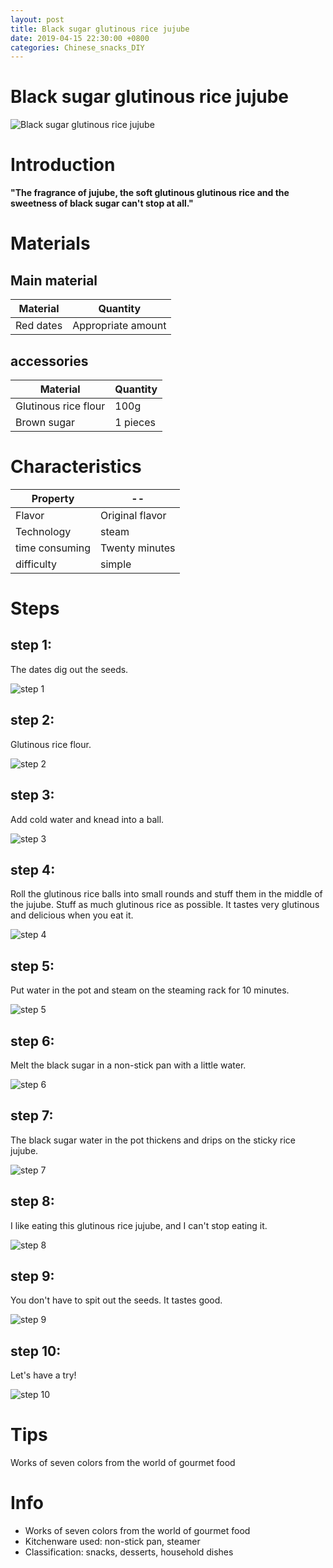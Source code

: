 ```yaml
---
layout: post
title: Black sugar glutinous rice jujube
date: 2019-04-15 22:30:00 +0800
categories: Chinese_snacks_DIY
---
```


# Black sugar glutinous rice jujube

![Black sugar glutinous rice jujube]({{site.baseurl}}/img/448121/448121.jpg)

# Introduction

**"The fragrance of jujube, the soft glutinous glutinous rice and the sweetness of black sugar can't stop at all."**

# Materials


## Main material

Material|Quantity
--|--
Red dates|Appropriate amount

## accessories

Material|Quantity
--|--
Glutinous rice flour|100g
Brown sugar|1 pieces

# Characteristics

Property|--
--|--
Flavor|Original flavor
Technology|steam
time consuming|Twenty minutes
difficulty|simple

# Steps

## step 1:

The dates dig out the seeds.

![step 1]({{site.baseurl}}/img/448121/1.jpg)

## step 2:

Glutinous rice flour.

![step 2]({{site.baseurl}}/img/448121/2.jpg)

## step 3:

Add cold water and knead into a ball.

![step 3]({{site.baseurl}}/img/448121/3.jpg)

## step 4:

Roll the glutinous rice balls into small rounds and stuff them in the middle of the jujube. Stuff as much glutinous rice as possible. It tastes very glutinous and delicious when you eat it.

![step 4]({{site.baseurl}}/img/448121/4.jpg)

## step 5:

Put water in the pot and steam on the steaming rack for 10 minutes.

![step 5]({{site.baseurl}}/img/448121/5.jpg)

## step 6:

Melt the black sugar in a non-stick pan with a little water.

![step 6]({{site.baseurl}}/img/448121/6.jpg)

## step 7:

The black sugar water in the pot thickens and drips on the sticky rice jujube.

![step 7]({{site.baseurl}}/img/448121/7.jpg)

## step 8:

I like eating this glutinous rice jujube, and I can't stop eating it.

![step 8]({{site.baseurl}}/img/448121/8.jpg)

## step 9:

You don't have to spit out the seeds. It tastes good.

![step 9]({{site.baseurl}}/img/448121/9.jpg)

## step 10:

Let's have a try!

![step 10]({{site.baseurl}}/img/448121/10.jpg)

# Tips

Works of seven colors from the world of gourmet food

# Info

- Works of seven colors from the world of gourmet food
- Kitchenware used: non-stick pan, steamer
- Classification: snacks, desserts, household dishes